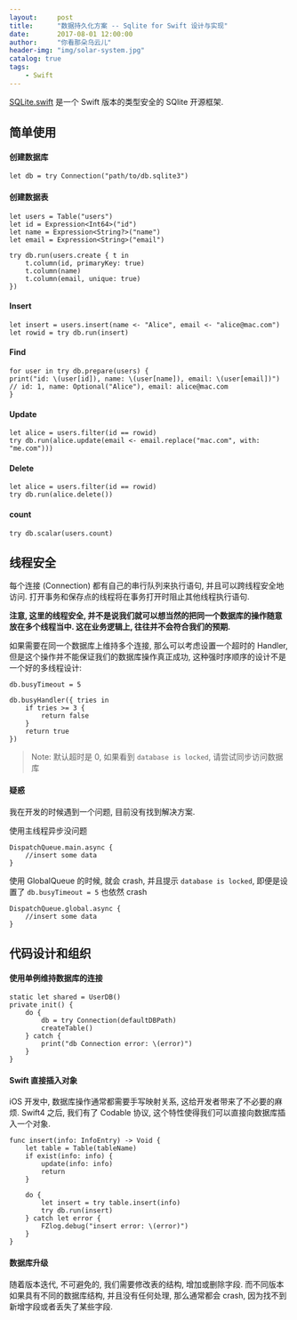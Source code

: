 ```yaml
---
layout:     post
title:      "数据持久化方案 -- Sqlite for Swift 设计与实现"
date:       2017-08-01 12:00:00
author:     "你看那朵乌云儿"
header-img: "img/solar-system.jpg"
catalog: true
tags:
    - Swift
---
```


[SQLite.swift](https://github.com/stephencelis/SQLite.swift) 是一个 Swift 版本的类型安全的 SQlite 开源框架. 

## 简单使用

#### 创建数据库

	let db = try Connection("path/to/db.sqlite3")

#### 创建数据表

	let users = Table("users")
	let id = Expression<Int64>("id")
	let name = Expression<String?>("name")
	let email = Expression<String>("email")

	try db.run(users.create { t in
		t.column(id, primaryKey: true)
		t.column(name)
		t.column(email, unique: true)
	})
	
#### Insert

	let insert = users.insert(name <- "Alice", email <- "alice@mac.com")
	let rowid = try db.run(insert)
	
#### Find

	for user in try db.prepare(users) {
    print("id: \(user[id]), name: \(user[name]), email: \(user[email])")
    // id: 1, name: Optional("Alice"), email: alice@mac.com
	}

#### Update

	let alice = users.filter(id == rowid)
	try db.run(alice.update(email <- email.replace("mac.com", with: "me.com")))
	
#### Delete

	let alice = users.filter(id == rowid)
	try db.run(alice.delete())
	
#### count

	try db.scalar(users.count) 
	
## 线程安全

每个连接 (Connection) 都有自己的串行队列来执行语句, 并且可以跨线程安全地访问. 打开事务和保存点的线程将在事务打开时阻止其他线程执行语句.  

**注意, 这里的线程安全, 并不是说我们就可以想当然的把同一个数据库的操作随意放在多个线程当中. 这在业务逻辑上, 往往并不会符合我们的预期.**

如果需要在同一个数据库上维持多个连接, 那么可以考虑设置一个超时的 Handler, 但是这个操作并不能保证我们的数据库操作真正成功, 这种强时序顺序的设计不是一个好的多线程设计:

	db.busyTimeout = 5

	db.busyHandler({ tries in
		if tries >= 3 {
			return false
		}
		return true
	})


> Note: 默认超时是 0, 如果看到 `database is locked`, 请尝试同步访问数据库

#### 疑惑

我在开发的时候遇到一个问题, 目前没有找到解决方案.  

使用主线程异步没问题

	DispatchQueue.main.async {
		//insert some data
	}

使用 GlobalQueue 的时候, 就会 crash, 并且提示 `database is locked`, 即便是设置了	`db.busyTimeout = 5` 也依然 crash

	DispatchQueue.global.async {
		//insert some data
	}


## 代码设计和组织

#### 使用单例维持数据库的连接

	static let shared = UserDB()
   	private init() {
        do {
            db = try Connection(defaultDBPath)
            createTable()
        } catch {
            print("db Connection error: \(error)")
        }
    }

#### Swift 直接插入对象

iOS 开发中, 数据库操作通常都需要手写映射关系, 这给开发者带来了不必要的麻烦. Swift4 之后, 我们有了 Codable 协议, 这个特性使得我们可以直接向数据库插入一个对象.

	func insert(info: InfoEntry) -> Void {
        let table = Table(tableName)
        if exist(info: info) {
            update(info: info)
            return
        }
        
        do {
            let insert = try table.insert(info)
            try db.run(insert)
        } catch let error {
            FZlog.debug("insert error: \(error)")
        }
    }

#### 数据库升级

随着版本迭代, 不可避免的, 我们需要修改表的结构, 增加或删除字段. 而不同版本如果具有不同的数据库结构, 并且没有任何处理, 那么通常都会 crash, 因为找不到新增字段或者丢失了某些字段.

